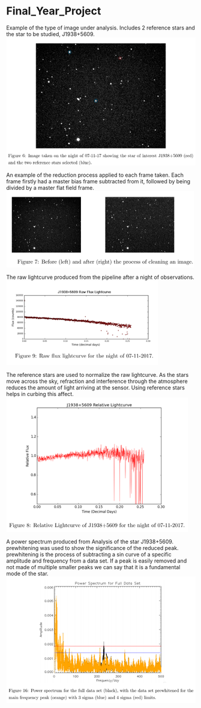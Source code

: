 # Final_Year_Project

Example of the type of image under analysis. 
Includes 2 reference stars and the star to be studied, J1938+5609.
![alt text](J1938+5609.PNG)

An example of the reduction process applied to each frame taken. 
Each frame firstly had a master bias frame subtracted from it, followed by being divided by a master flat field frame. 
![alt text](Frame_Reduction.PNG)

The raw lightcurve produced from the pipeline after a night of observations.
![alt text](Raw_lightcurve_J1938+5609.PNG)

The reference stars are used to normalize the raw lightcurve. As the stars move across the sky, refraction and interference through the atmosphere reduces the amount of light arriving at the sensor. Using reference stars helps in curbing this affect. 
![alt text](relative_lightcurve_J1938+5609.PNG)


A power spectrum produced from Analysis of the star J1938+5609. prewhitening was used to show the significance of the reduced peak. 
prewhitening is the process of subtracting a sin curve of a specific amplitude and frequency from a data set.
If a peak is easily removed and not made of multiple smaller peaks we can say that it is a fundamental mode of the star.
![alt text](Power_Spectrum_J1938+5609.PNG)
